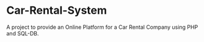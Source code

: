 # Car-Rental-System
A project to provide an Online Platform for a Car Rental Company using PHP and SQL-DB.
